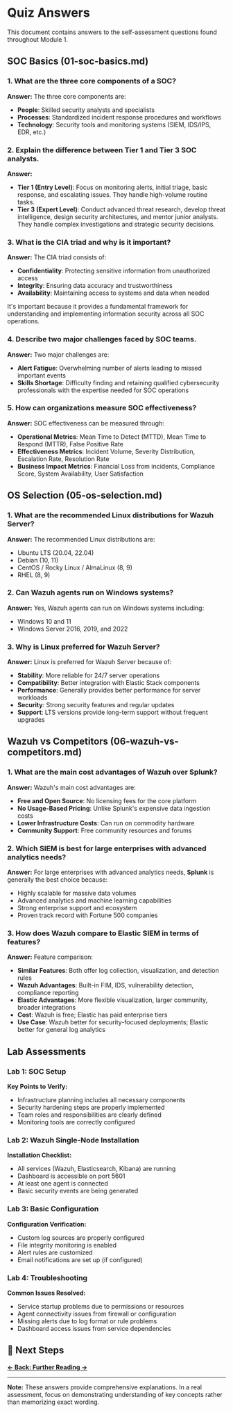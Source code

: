 # Quiz Answers

This document contains answers to the self-assessment questions found throughout Module 1.

## SOC Basics (01-soc-basics.md)

### 1. What are the three core components of a SOC?
**Answer:** The three core components are:
- **People**: Skilled security analysts and specialists
- **Processes**: Standardized incident response procedures and workflows
- **Technology**: Security tools and monitoring systems (SIEM, IDS/IPS, EDR, etc.)

### 2. Explain the difference between Tier 1 and Tier 3 SOC analysts.
**Answer:**
- **Tier 1 (Entry Level)**: Focus on monitoring alerts, initial triage, basic response, and escalating issues. They handle high-volume routine tasks.
- **Tier 3 (Expert Level)**: Conduct advanced threat research, develop threat intelligence, design security architectures, and mentor junior analysts. They handle complex investigations and strategic security decisions.

### 3. What is the CIA triad and why is it important?
**Answer:** The CIA triad consists of:
- **Confidentiality**: Protecting sensitive information from unauthorized access
- **Integrity**: Ensuring data accuracy and trustworthiness
- **Availability**: Maintaining access to systems and data when needed

It's important because it provides a fundamental framework for understanding and implementing information security across all SOC operations.

### 4. Describe two major challenges faced by SOC teams.
**Answer:** Two major challenges are:
- **Alert Fatigue**: Overwhelming number of alerts leading to missed important events
- **Skills Shortage**: Difficulty finding and retaining qualified cybersecurity professionals with the expertise needed for SOC operations

### 5. How can organizations measure SOC effectiveness?
**Answer:** SOC effectiveness can be measured through:
- **Operational Metrics**: Mean Time to Detect (MTTD), Mean Time to Respond (MTTR), False Positive Rate
- **Effectiveness Metrics**: Incident Volume, Severity Distribution, Escalation Rate, Resolution Rate
- **Business Impact Metrics**: Financial Loss from incidents, Compliance Score, System Availability, User Satisfaction

## OS Selection (05-os-selection.md)

### 1. What are the recommended Linux distributions for Wazuh Server?
**Answer:** The recommended Linux distributions are:
- Ubuntu LTS (20.04, 22.04)
- Debian (10, 11)
- CentOS / Rocky Linux / AlmaLinux (8, 9)
- RHEL (8, 9)

### 2. Can Wazuh agents run on Windows systems?
**Answer:** Yes, Wazuh agents can run on Windows systems including:
- Windows 10 and 11
- Windows Server 2016, 2019, and 2022

### 3. Why is Linux preferred for Wazuh Server?
**Answer:** Linux is preferred for Wazuh Server because of:
- **Stability**: More reliable for 24/7 server operations
- **Compatibility**: Better integration with Elastic Stack components
- **Performance**: Generally provides better performance for server workloads
- **Security**: Strong security features and regular updates
- **Support**: LTS versions provide long-term support without frequent upgrades

## Wazuh vs Competitors (06-wazuh-vs-competitors.md)

### 1. What are the main cost advantages of Wazuh over Splunk?
**Answer:** Wazuh's main cost advantages are:
- **Free and Open Source**: No licensing fees for the core platform
- **No Usage-Based Pricing**: Unlike Splunk's expensive data ingestion costs
- **Lower Infrastructure Costs**: Can run on commodity hardware
- **Community Support**: Free community resources and forums

### 2. Which SIEM is best for large enterprises with advanced analytics needs?
**Answer:** For large enterprises with advanced analytics needs, **Splunk** is generally the best choice because:
- Highly scalable for massive data volumes
- Advanced analytics and machine learning capabilities
- Strong enterprise support and ecosystem
- Proven track record with Fortune 500 companies

### 3. How does Wazuh compare to Elastic SIEM in terms of features?
**Answer:** Feature comparison:
- **Similar Features**: Both offer log collection, visualization, and detection rules
- **Wazuh Advantages**: Built-in FIM, IDS, vulnerability detection, compliance reporting
- **Elastic Advantages**: More flexible visualization, larger community, broader integrations
- **Cost**: Wazuh is free; Elastic has paid enterprise tiers
- **Use Case**: Wazuh better for security-focused deployments; Elastic better for general log analytics

## Lab Assessments

### Lab 1: SOC Setup
**Key Points to Verify:**
- Infrastructure planning includes all necessary components
- Security hardening steps are properly implemented
- Team roles and responsibilities are clearly defined
- Monitoring tools are correctly configured

### Lab 2: Wazuh Single-Node Installation
**Installation Checklist:**
- All services (Wazuh, Elasticsearch, Kibana) are running
- Dashboard is accessible on port 5601
- At least one agent is connected
- Basic security events are being generated

### Lab 3: Basic Configuration
**Configuration Verification:**
- Custom log sources are properly configured
- File integrity monitoring is enabled
- Alert rules are customized
- Email notifications are set up (if configured)

### Lab 4: Troubleshooting
**Common Issues Resolved:**
- Service startup problems due to permissions or resources
- Agent connectivity issues from firewall or configuration
- Missing alerts due to log format or rule problems
- Dashboard access issues from service dependencies

## 🔗 Next Steps

**[← Back: Further Reading →](./further-reading.md)**

---

**Note:** These answers provide comprehensive explanations. In a real assessment, focus on demonstrating understanding of key concepts rather than memorizing exact wording.
